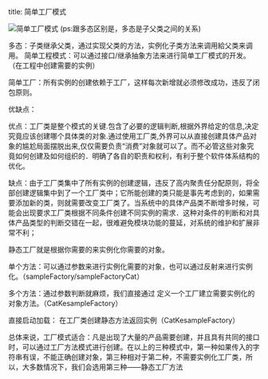 title: 简单工厂模式

![简单工厂模式](https://images2015.cnblogs.com/blog/717907/201608/717907-20160813155201984-1699734807.png)
    (ps:跟多态区别是，多态是子父类之间的关系)
 
 多态：子类继承父类，通过实现父类的方法，实例化子类方法来调用給父类来调用。
 简单工程模式：可以通过接口/继承抽象方法来进行简单工厂模式的开发。（在工程中创建需要的实例）
 
 简单工厂：所有实例的创建依赖于工厂，这样每次新增就必须修改成功，违反了闭包原则。
 
 优缺点：
 
 
   优点：工厂类是整个模式的关键.包含了必要的逻辑判断,根据外界给定的信息,决定究竟应该创建哪个具体类的对象.通过使用工厂类,外界可以从直接创建具体产品对象的尴尬局面摆脱出来,仅仅需要负责“消费”对象就可以了。而不必管这些对象究竟如何创建及如何组织的．明确了各自的职责和权利，有利于整个软件体系结构的优化。
    
   缺点：由于工厂类集中了所有实例的创建逻辑，违反了高内聚责任分配原则，将全部创建逻辑集中到了一个工厂类中；它所能创建的类只能是事先考虑到的，如果需要添加新的类，则就需要改变工厂类了。当系统中的具体产品类不断增多时候，可能会出现要求工厂类根据不同条件创建不同实例的需求．这种对条件的判断和对具体产品类型的判断交错在一起，很难避免模块功能的蔓延，对系统的维护和扩展非常不利；

静态工厂就是根据你需要的来实例化你需要的对象。

单个方法：可以通过参数来进行实例化需要的对象，也可以通过反射来进行实例化。（sampleFactory/sampleFactoryCat）

多个方法：通过参数判断就麻烦，我们直接通过 定义一个工厂建立需要实例化的对象方法。（CatKesampleFactory）

直接启动加载： 在工厂类创建静态方法返回实例（CatKesampleFactory）

总体来说，工厂模式适合：凡是出现了大量的产品需要创建，并且具有共同的接口时，可以通过工厂方法模式进行创建。在以上的三种模式中，第一种如果传入的字符串有误，不能正确创建对象，第三种相对于第二种，不需要实例化工厂类，所以，大多数情况下，我们会选用第三种——静态工厂方法